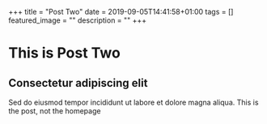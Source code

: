 +++
title =  "Post Two"
date = 2019-09-05T14:41:58+01:00
tags = []
featured_image = ""
description = ""
+++

# This is Post Two
## Consectetur adipiscing elit
Sed do eiusmod tempor incididunt ut labore et dolore magna aliqua.
This is the post, not the homepage